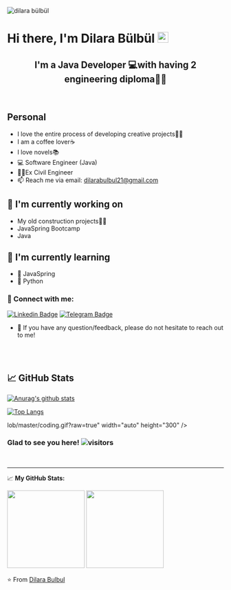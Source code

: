 <!---
DBulbul/DBulbul is a ✨ special ✨ repository because its `README.md` (this file) appears on your GitHub profile.
You can click the Preview link to take a look at your changes.
--->
![dilara bülbül](https://user-images.githubusercontent.com/97522259/160603809-8f08ce63-fd9b-4222-af1d-7e991f246864.png)

# Hi there, I'm Dilara Bülbül <img src="https://media.giphy.com/media/hvRJCLFzcasrR4ia7z/giphy.gif" width="25px">

<h2 align="center">
I'm a Java Developer 💻with having 2 engineering diploma👩‍🎓
  </h2> 

</br>     

## Personal
                
-  I love the entire process of developing creative projects👩‍💻
-  I am a coffee lover☕
-  I love novels📚
- :computer: Software Engineer (Java)
- 👷‍♀️Ex Civil Engineer  
- 📫 Reach me via email: dilarabulbul21@gmail.com 


## 🔭 I'm currently working on

- My old construction projects👷‍♀️
- JavaSpring Bootcamp
- Java

## 🌱 I'm currently learning

- 📱 JavaSpring
- 🐍 Python

### 🤝 Connect with me:


[![Linkedin Badge](https://img.shields.io/badge/-LinkedIn-0e76a8?style=flat-square&logo=Linkedin&logoColor=white)](https://www.linkedin.com/in/dilara-bülbül/)
[![Telegram Badge](https://img.shields.io/badge/-Telegram-0088cc?style=flat-square&logo=Telegram&logoColor=white)](https://t.me/DilaraBulbul)
</br>
- 💬 If you have any question/feedback, please do not hesitate to reach out to me!

</br>
</br>


## 📈 GitHub Stats 

[![Anurag's github stats](https://github-readme-stats.vercel.app/api?username=DBulbul)](https://github.com/DBulbul/)

[![Top Langs](https://github-readme-stats.vercel.app/api/top-langs/?username=DBulbul&layout=compact)](https://github.com/DBulbul/)

lob/master/coding.gif?raw=true" width="auto" height="300" />

 <!-- total visitor counter -->
### Glad to see you here! ![visitors](https://visitor-badge.glitch.me/badge?page_id=${BilgehanArici}.${416281047})
<!-- total visitor counter -->


<br>

<hr>

📈 **My GitHub Stats:**

<p>
 <img height="180em" src="https://github-readme-stats.vercel.app/api/top-langs/?username=BilgehanArici&exclude_repo=KNN-Image-      Classification&show_icons=true&hide_border=true&layout=compact&langs_count=8"/> <img height="180em" src="https://github-readme-stats.vercel.app/api?username=BilgehanArici&show_icons=true&hide_border=true&&count_private=true&include_all_commits=true" />
</p>

⭐️ From [Dilara Bulbul](https://github.com/DBulbul)
